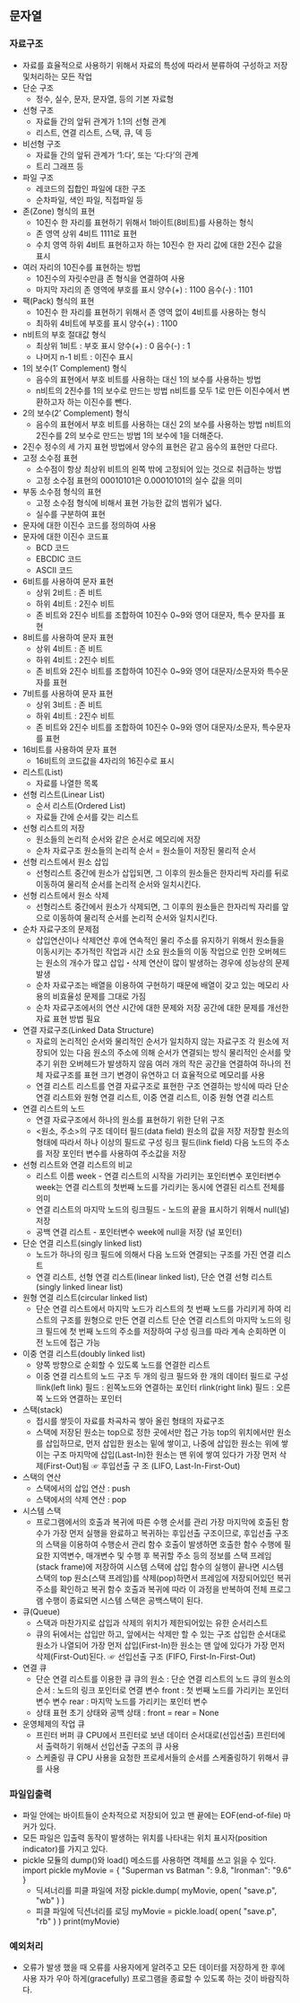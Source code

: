 ## 문자열

### 자료구조
- 자료를 효율적으로 사용하기 위해서 자료의 특성에 따라서 분류하여 구성하고 저장 및처리하는 모든 작업
- 단순 구조
    - 정수, 실수, 문자, 문자열, 등의 기본 자료형
- 선형 구조
    - 자료들 간의 앞뒤 관계가 1:1의 선형 관계
    - 리스트, 연결 리스트, 스택, 큐, 덱 등
- 비선형 구조
    - 자료들 간의 앞뒤 관계가 ‘1:다’, 또는 ‘다:다’의 관계
    - 트리 그래프 등
- 파일 구조
    - 레코드의 집합인 파일에 대한 구조
    - 순차파일, 색인 파일, 직접파일 등
- 존(Zone) 형식의 표현
    - 10진수 한 자리를 표현하기 위해서 1바이트(8비트)를 사용하는 형식
    - 존 영역
        상위 4비트
        1111로 표현
    - 수치 영역
        하위 4비트
        표현하고자 하는 10진수 한 자리 값에 대한 2진수 값을 표시
- 여러 자리의 10진수를 표현하는 방법
    - 10진수의 자릿수만큼 존 형식을 연결하여 사용
    - 마지막 자리의 존 영역에 부호를 표시
        양수(+) : 1100
        음수(-) : 1101
- 팩(Pack) 형식의 표현
    - 10진수 한 자리를 표현하기 위해서 존 영역 없이 4비트를 사용하는 형식
    - 최하위 4비트에 부호를 표시
        양수(+) : 1100
- n비트의 부호 절대값 형식
    - 최상위 1비트 : 부호 표시
        양수(+) : 0
        음수(-) : 1
    - 나머지 n-1 비트 : 이진수 표시
- 1의 보수(1’ Complement) 형식
    - 음수의 표현에서 부호 비트를 사용하는 대신 1의 보수를 사용하는 방법
    - n비트의 2진수를 1의 보수로 만드는 방법
        n비트를 모두 1로 만든 이진수에서 변환하고자 하는 이진수를 뺀다.
- 2의 보수(2’ Complement) 형식
    - 음수의 표현에서 부호 비트를 사용하는 대신 2의 보수를 사용하는 방법
        n비트의 2진수를 2의 보수로 만드는 방법
        1의 보수에 1을 더해준다.
- 2진수 정수의 세 가지 표현 방법에서 양수의 표현은 같고 음수의 표현만 다르다.
- 고정 소수점 표현
    - 소수점이 항상 최상위 비트의 왼쪽 밖에 고정되어 있는 것으로 취급하는 방법
    - 고정 소수점 표현의 00010101은 0.00010101의 실수 값을 의미
- 부동 소수점 형식의 표현
    - 고정 소수점 형식에 비해서 표현 가능한 값의 범위가 넓다.
    - 실수를 구분하여 표현
- 문자에 대한 이진수 코드를 정의하여 사용
- 문자에 대한 이진수 코드표
    - BCD 코드
    - EBCDIC 코드
    - ASCII 코드
- 6비트를 사용하여 문자 표현
    - 상위 2비트 : 존 비트
    - 하위 4비트 : 2진수 비트
    - 존 비트와 2진수 비트를 조합하여 10진수 0~9와 영어 대문자, 특수 문자를 표현
- 8비트를 사용하여 문자 표현
    - 상위 4비트 : 존 비트
    - 하위 4비트 : 2진수 비트
    - 존 비트와 2진수 비트를 조합하여 10진수 0~9와 영어 대문자/소문자와 특수문자를 표현
- 7비트를 사용하여 문자 표현
    - 상위 3비트 : 존 비트
    - 하위 4비트 : 2진수 비트
    - 존 비트와 2진수 비트를 조합하여 10진수 0~9와 영어 대문자/소문자, 특수문자를 표현
- 16비트를 사용하여 문자 표현
    - 16비트의 코드값을 4자리의 16진수로 표시
- 리스트(List)
    - 자료를 나열한 목록
- 선형 리스트(Linear List)
    - 순서 리스트(Ordered List)
    - 자료들 간에 순서를 갖는 리스트
- 선형 리스트의 저장
    - 원소들의 논리적 순서와 같은 순서로 메모리에 저장
    - 순차 자료구조
        원소들의 논리적 순서 = 원소들이 저장된 물리적 순서
- 선형 리스트에서 원소 삽입
    - 선형리스트 중간에 원소가 삽입되면, 그 이후의 원소들은 한자리씩 자리를 뒤로 이동하여 물리적 순서를 논리적 순서와 일치시킨다.
- 선형 리스트에서 원소 삭제
    - 선형리스트 중간에서 원소가 삭제되면, 그 이후의 원소들은 한자리씩 자리를 앞으로 이동하여 물리적 순서를 논리적 순서와 일치시킨다.
- 순차 자료구조의 문제점
    - 삽입연산이나 삭제연산 후에 연속적인 물리 주소를 유지하기 위해서 원소들을 이동시키는 추가적인 작업과 시간 소요
        원소들의 이동 작업으로 인한 오버헤드는 원소의 개수가 많고 삽입・삭제 연산이 많이 발생하는 경우에 성능상의 문제 발생
    - 순차 자료구조는 배열을 이용하여 구현하기 때문에 배열이 갖고 있는 메모리 사용의 비효율성 문제를 그대로 가짐
    - 순차 자료구조에서의 연산 시간에 대한 문제와 저장 공간에 대한 문제를 개선한 자료 표현 방법 필요
- 연결 자료구조(Linked Data Structure)
    - 자료의 논리적인 순서와 물리적인 순서가 일치하지 않는 자료구조
        각 원소에 저장되어 있는 다음 원소의 주소에 의해 순서가 연결되는 방식
            물리적인 순서를 맞추기 위한 오버헤드가 발생하지 않음
        여러 개의 작은 공간을 연결하여 하나의 전체 자료구조를 표현
            크기 변경이 유연하고 더 효율적으로 메모리를 사용
    - 연결 리스트
        리스트를 연결 자료구조로 표현한 구조
        연결하는 방식에 따라 단순 연결 리스트와 원형 연결 리스트, 이중 연결 리스트, 이중 원형 연결 리스트
- 연결 리스트의 노드
    - 연결 자료구조에서 하나의 원소를 표현하기 위한 단위 구조
    - <원소, 주소>의 구조
        데이터 필드(data field)
            원소의 값을 저장
            저장할 원소의 형태에 따라서 하나 이상의 필드로 구성
        링크 필드(link field)
            다음 노드의 주소를 저장
            포인터 변수를 사용하여 주소값을 저장
- 선형 리스트와 연결 리스트의 비교
    - 리스트 이름 week - 연결 리스트의 시작을 가리키는 포인터변수
        포인터변수 week는 연결 리스트의 첫번째 노드를 가리키는 동시에 연결된 리스트 전체를 의미
    - 연결 리스트의 마지막 노드의 링크필드 - 노드의 끝을 표시하기 위해서 null(널) 저장
    - 공백 연결 리스트 - 포인터변수 week에 null을 저장 (널 포인터)
- 단순 연결 리스트(singly linked list)
    - 노드가 하나의 링크 필드에 의해서 다음 노드와 연결되는 구조를 가진 연결 리스트
    - 연결 리스트, 선형 연결 리스트(linear linked list), 단순 연결 선형 리스트(singly linked linear list)
- 원형 연결 리스트(circular linked list)
    - 단순 연결 리스트에서 마지막 노드가 리스트의 첫 번째 노드를 가리키게 하여 리스트의 구조를 원형으로 만든 연결 리스트
        단순 연결 리스트의 마지막 노드의 링크 필드에 첫 번째 노드의 주소를 저장하여 구성
        링크를 따라 계속 순회하면 이전 노드에 접근 가능
- 이중 연결 리스트(doubly linked list)
    - 양쪽 방향으로 순회할 수 있도록 노드를 연결한 리스트
    - 이중 연결 리스트의 노드 구조
        두 개의 링크 필드와 한 개의 데이터 필드로 구성
        llink(left link) 필드 : 왼쪽노드와 연결하는 포인터
        rlink(right link) 필드 : 오른쪽 노드와 연결하는 포인터
- 스택(stack)
    - 접시를 쌓듯이 자료를 차곡차곡 쌓아 올린 형태의 자료구조
    - 스택에 저장된 원소는 top으로 정한 곳에서만 접근 가능
        top의 위치에서만 원소를 삽입하므로, 먼저 삽입한 원소는 밑에 쌓이고, 나중에 삽입한 원소는 위에 쌓이는 구조
        마지막에 삽입(Last-In)한 원소는 맨 위에 쌓여 있다가 가장 먼저 삭제(First-Out)됨 ☞ 후입선출 구 조 (LIFO, Last-In-First-Out)
- 스택의 연산
    - 스택에서의 삽입 연산 : push
    - 스택에서의 삭제 연산 : pop
- 시스템 스택
    - 프로그램에서의 호출과 복귀에 따른 수행 순서를 관리
        가장 마지막에 호출된 함수가 가장 먼저 실행을 완료하고 복귀하는 후입선출 구조이므로, 후입선출 구조의 스택을 이용하여 수행순서 관리
        함수 호출이 발생하면 호출한 함수 수행에 필요한 지역변수, 매개변수 및 수행 후 복귀할 주소 등의 정보를 스택 프레임(stack frame)에 저장하여 시스템 스택에 삽입
        함수의 실행이 끝나면 시스템 스택의 top 원소(스택 프레임)를 삭제(pop)하면서 프레임에 저장되어있던 복귀주소를 확인하고 복귀
        함수 호출과 복귀에 따라 이 과정을 반복하여 전체 프로그램 수행이 종료되면 시스템 스택은 공백스택이 된다.
- 큐(Queue)
    - 스택과 마찬가지로 삽입과 삭제의 위치가 제한되어있는 유한 순서리스트
    - 큐의 뒤에서는 삽입만 하고, 앞에서는 삭제만 할 수 있는 구조
        삽입한 순서대로 원소가 나열되어 가장 먼저 삽입(First-In)한 원소는 맨 앞에 있다가 가장 먼저 삭제(First-Out)된다.
        ☞ 선입선출 구조 (FIFO, First-In-First-Out)
- 연결 큐
    - 단순 연결 리스트를 이용한 큐
        큐의 원소 : 단순 연결 리스트의 노드
        큐의 원소의 순서 : 노드의 링크 포인터로 연결
        변수 front : 첫 번째 노드를 가리키는 포인터 변수
        변수 rear : 마지막 노드를 가리키는 포인터 변수
    - 상태 표현
        초기 상태와 공백 상태 : front = rear = None
- 운영체제의 작업 큐
    - 프린터 버퍼 큐
        CPU에서 프린터로 보낸 데이터 순서대로(선입선출) 프린터에서 출력하기 위해서 선입선출 구조의 큐 사용
    - 스케줄링 큐
        CPU 사용을 요청한 프로세서들의 순서를 스케줄링하기 위해서 큐를 사용

### 파일입출력
- 파일 안에는 바이트들이 순차적으로 저장되어 있고 맨 끝에는 EOF(end-of-file) 마커가 있다.
- 모든 파일은 입출력 동작이 발생하는 위치를 나타내는 위치 표시자(position indicator)를 가지고 있다.
- pickle 모듈의 dump()와 load() 메소드를 사용하면 객체를 쓰고 읽을 수 있다.
    import pickle
    myMovie = { "Superman vs Batman ": 9.8, "Ironman": "9.6" }
    - 딕셔너리를 피클 파일에 저장
    pickle.dump( myMovie, open( "save.p", "wb" ) )
    - 피클 파일에 딕션너리를 로딩
    myMovie = pickle.load( open( "save.p", "rb" ) )
    print(myMovie)

### 예외처리
- 오류가 발생 했을 때 오류를 사용자에게 알려주고 모든 데이터를 저장하게 한 후에 사용
자가 우아 하게(gracefully) 프로그램을 종료할 수 있도록 하는 것이 바람직하다.